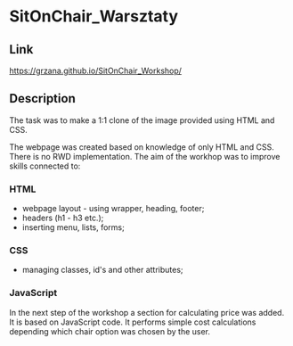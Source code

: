 # SitOnChair_Warsztaty

## Link

 https://grzana.github.io/SitOnChair_Workshop/
 
## Description

The task was to make a 1:1 clone of the image provided using HTML and CSS.

 
The webpage was created based on knowledge of only HTML and CSS. There is no RWD implementation.
The aim of the workhop was to improve skills connected to:
### HTML
* webpage layout - using wrapper, heading, footer;
* headers (h1 - h3 etc.);
* inserting menu, lists, forms;
### CSS
* managing classes, id's and other attributes;

### JavaScript
In the next step of the workshop a section for calculating price was added. It is based on JavaScript code. It performs simple cost calculations depending which chair option was chosen by the user. 
